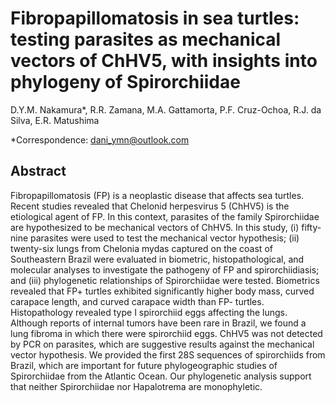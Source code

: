 # Fibropapillomatosis in sea turtles: testing parasites as mechanical vectors of ChHV5, with insights into phylogeny of Spirorchiidae

D.Y.M. Nakamura*, R.R. Zamana, M.A. Gattamorta, P.F. Cruz-Ochoa, R.J. da Silva, E.R. Matushima 

*Correspondence: dani_ymn@outlook.com

## Abstract 

Fibropapillomatosis (FP) is a neoplastic disease that affects sea turtles. Recent studies revealed that Chelonid herpesvirus 5 (ChHV5) is the etiological agent of FP. In this context, parasites of the family Spirorchiidae are hypothesized to be mechanical vectors of ChHV5. In this study, (i) fifty-nine parasites were used to test the mechanical vector hypothesis; (ii) twenty-six lungs from Chelonia mydas captured on the coast of Southeastern Brazil were evaluated in biometric, histopathological, and molecular analyses to investigate the pathogeny of FP and spirorchiidiasis; and (iii) phylogenetic relationships of Spirorchiidae were tested. Biometrics revealed that FP+ turtles exhibited significantly higher body mass, curved carapace length, and curved carapace width than FP- turtles. Histopathology revealed type I spirorchiid eggs affecting the lungs. Although reports of internal tumors have been rare in Brazil, we found a lung fibroma in which there were spirorchiid eggs. ChHV5 was not detected by PCR on parasites, which are suggestive results against the mechanical vector hypothesis. We provided the first 28S sequences of spirorchiids from Brazil, which are important for future phylogeographic studies of Spirorchiidae from the Atlantic Ocean. Our phylogenetic analysis support that neither Spirorchiidae nor Hapalotrema are monophyletic. 


